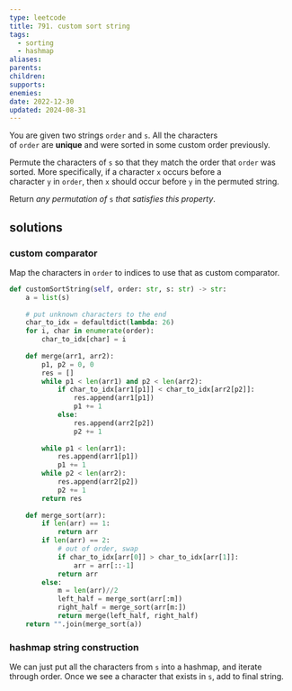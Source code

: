 ```yaml
---
type: leetcode
title: 791. custom sort string
tags:
  - sorting
  - hashmap
aliases: 
parents: 
children: 
supports: 
enemies: 
date: 2022-12-30
updated: 2024-08-31
---
```


You are given two strings `order` and `s`. All the characters of `order` are **unique** and were sorted in some custom order previously.

Permute the characters of `s` so that they match the order that `order` was sorted. More specifically, if a character `x` occurs before a character `y` in `order`, then `x` should occur before `y` in the permuted string.

Return _any permutation of_ `s` _that satisfies this property_.

## solutions

### custom comparator

Map the characters in `order` to indices to use that as custom comparator.

```python
def customSortString(self, order: str, s: str) -> str:
	a = list(s)
	  
	# put unknown characters to the end
	char_to_idx = defaultdict(lambda: 26)
	for i, char in enumerate(order):
		char_to_idx[char] = i
	  
	def merge(arr1, arr2):
		p1, p2 = 0, 0
		res = []
		while p1 < len(arr1) and p2 < len(arr2):
			if char_to_idx[arr1[p1]] < char_to_idx[arr2[p2]]:
				res.append(arr1[p1])
				p1 += 1
			else:
				res.append(arr2[p2])
				p2 += 1
	  
		while p1 < len(arr1):
			res.append(arr1[p1])
			p1 += 1
		while p2 < len(arr2):
			res.append(arr2[p2])
			p2 += 1
		return res
	  
	def merge_sort(arr):
		if len(arr) == 1:
			return arr
		if len(arr) == 2:
			# out of order, swap
			if char_to_idx[arr[0]] > char_to_idx[arr[1]]:
				arr = arr[::-1]
			return arr
		else:
			m = len(arr)//2
			left_half = merge_sort(arr[:m])
			right_half = merge_sort(arr[m:])
			return merge(left_half, right_half)
	return "".join(merge_sort(a))
```

### hashmap string construction

We can just put all the characters from `s` into a hashmap, and iterate through order. Once we see a character that exists in `s`, add to final string.

